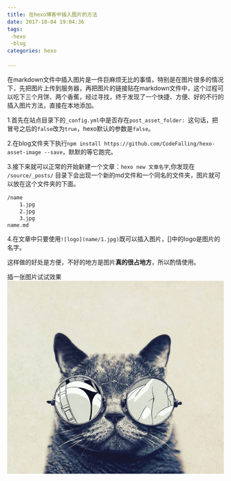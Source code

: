 ```yaml
---
title: 在hexo博客中插入图片的方法
date: 2017-10-04 19:04:36
tags: 
 -hexo
 -blog
categories: hexo

---
```

  在markdown文件中插入图片是一件巨麻烦无比的事情，特别是在图片很多的情况下，先把图片上传到服务器，再把图片的链接贴在markdown文件中，这个过程可以吃下三个月饼、两个香蕉，经过寻找，终于发现了一个快捷、方便、好的不行的插入图片方法，直接在本地添加。

1.首先在站点目录下的`_config.yml`中是否存在`post_asset_folder: `这句话，把冒号之后的`false`改为`true`，hexo默认的参数是`false`。

2.在blog文件夹下执行`npm install https://github.com/CodeFalling/hexo-asset-image --save`，默默的等它跑完。

3.接下来就可以正常的开始新建一个文章：`hexo new 文章名字`,你发现在    `/source/_posts/` 目录下会出现一个新的md文件和一个同名的文件夹，图片就可以放在这个文件夹的下面。
```
/name
    1.jpg
    2.jpg
    3.jpg
name.md
```

4.在文章中只要使用`![logo](name/1.jpg)`既可以插入图片，[]中的logo是图片的名字。


这样做的好处是方便，不好的地方是图片**真的很占地方**，所以酌情使用。

插一张图片试试效果
![](在hexo博客中插入图片的方法/1.jpg)